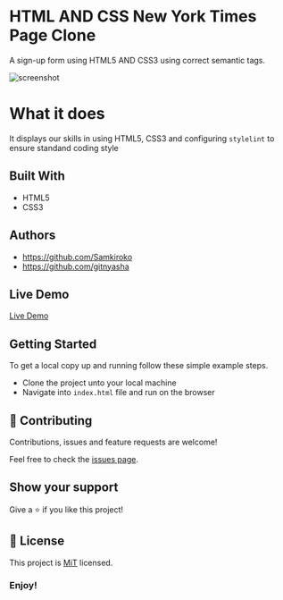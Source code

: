 # HTML AND CSS New York Times Page Clone

A sign-up form using HTML5 AND CSS3 using correct semantic tags.

![screenshot](https://user-images.githubusercontent.com/43377799/70178359-33c79700-16ed-11ea-8789-928710ce8b9a.png)

# What it does

It displays our skills in using HTML5, CSS3 and configuring `stylelint` to ensure standand coding style

## Built With

- HTML5
- CSS3

## Authors

- https://github.com/Samkiroko
- https://github.com/gitnyasha

## Live Demo

[Live Demo](https://stoic-davinci-2b4034.netlify.com/)

## Getting Started

To get a local copy up and running follow these simple example steps.

- Clone the project unto your local machine
- Navigate into `index.html` file and run on the browser

## 🤝 Contributing

Contributions, issues and feature requests are welcome!

Feel free to check the [issues page](https://github.com/Samkiroko/mint.com-sign-up-form-clone/issues).

## Show your support

Give a ⭐️ if you like this project!

## 📝 License

This project is [MiT](lic.url) licensed.

### Enjoy!
